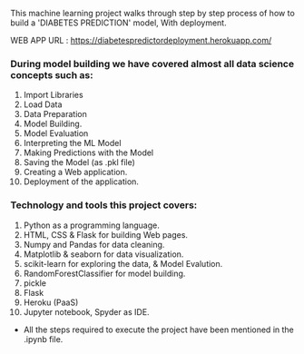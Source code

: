 This machine learning project walks through step by step process of how to build a 'DIABETES PREDICTION' model, With deployment.

WEB APP URL : https://diabetespredictordeployment.herokuapp.com/

### During model building we have covered almost all data science concepts such as:
1. Import Libraries
2. Load Data
3. Data Preparation
4. Model Building.
5. Model Evaluation
6. Interpreting the ML Model
7. Making Predictions with the Model
8. Saving the Model (as .pkl file)
9. Creating a Web application.
10. Deployment of the application.
### Technology and tools this project covers:
1. Python as a programming language.
2. HTML, CSS & Flask for building Web pages.
3. Numpy and Pandas for data cleaning.
4. Matplotlib & seaborn for data visualization.
5. scikit-learn for exploring the data, & Model Evalution.
6. RandomForestClassifier for model building.
7. pickle 
8. Flask 
9. Heroku (PaaS)
10. Jupyter notebook, Spyder as IDE.
* All the steps required to execute the project have been mentioned in the .ipynb file.
